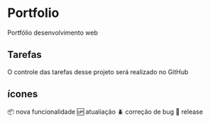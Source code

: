# Portfolio

Portfólio desenvolvimento web

## Tarefas

O controle das tarefas desse projeto será realizado no GitHub

## ícones

:package: nova funcionalidade
:up: atualiação
:beetle: correção de bug
:checkered_flag: release